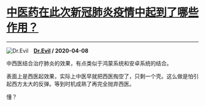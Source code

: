 # [中医药在此次新冠肺炎疫情中起到了哪些作用？](https://www.zhihu.com/answer/1136667524)

--------------------------------------------------------------------

![Dr.Evil](https://pic4.zhimg.com/v2-00af104149e25c1d8af5082a650c8064.jpg?source=1940ef5c "Dr.Evil")&emsp;**[Dr.Evil](https://www.zhihu.com/people/xiexiaolong) / 2020-04-08**

中西医结合治疗肺炎的效果，有点类似于鸿蒙系统和安卓系统的结合。

表面上是西医起效果，实际上中医早就把西医掏空了，只剩一个壳。这么做是怕引起西方太大的反弹。等到时机成熟了再完全抛弃西医。

懂？

